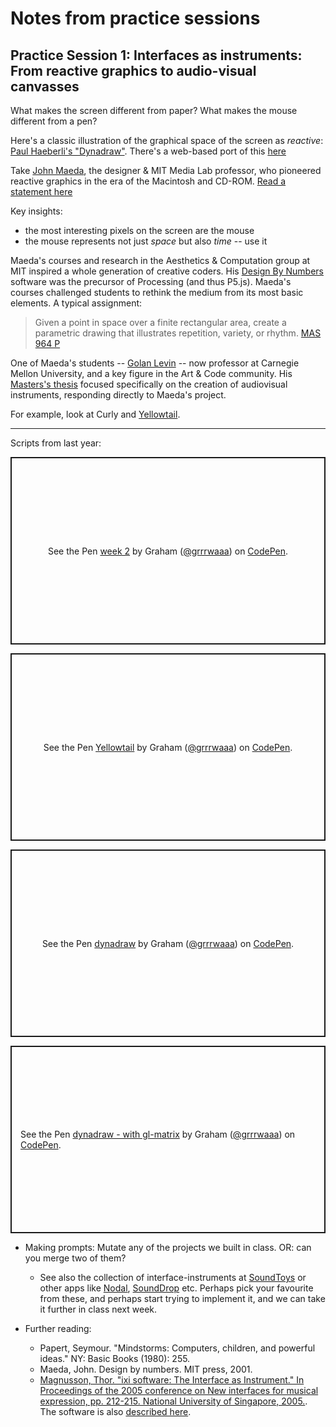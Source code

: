 # Notes from practice sessions

## Practice Session 1: Interfaces as instruments: From reactive graphics to audio-visual canvasses

What makes the screen different from paper? What makes the mouse different from a pen?

Here's a classic illustration of the graphical space of the screen as *reactive*: [Paul Haeberli's "Dynadraw"](http://www.graficaobscura.com/dyna/). There's a web-based port of this [here](http://www.rogerandwendy.com/roger/dynadraw/)

Take [John Maeda](https://en.wikipedia.org/wiki/John_Maeda), the designer & MIT Media Lab professor, who pioneered reactive graphics in the era of the Macintosh and CD-ROM. [Read a statement here](reading/JohnMaedaDigitalDesignTheory.pdf)

Key insights:

- the most interesting pixels on the screen are the mouse
- the mouse represents not just *space* but also *time* -- use it

Maeda's courses and research in the Aesthetics & Computation group at MIT inspired a whole generation of creative coders. His [Design By Numbers](https://en.wikipedia.org/wiki/Design_By_Numbers) software was the precursor of Processing (and thus P5.js). Maeda's courses challenged students to rethink the medium from its most basic elements. A typical assignment:

> Given a point in space over a finite rectangular area, create a parametric drawing that illustrates repetition, variety, or rhythm. [MAS 964 P](https://acg.media.mit.edu/courses/mas964/presentation/panels.html)

One of Maeda's students -- [Golan Levin](http://www.flong.com) -- now professor at Carnegie Mellon University, and a key figure in the Art & Code community. His [Masters's thesis](http://www.flong.com/texts/publications/thesis/) focused specifically on the creation of audiovisual instruments, responding directly to Maeda's project. 

For example, look at Curly and [Yellowtail](http://www.flong.com/texts/reports/report_yellowtail/).

---

Scripts from last year:

<p class="codepen" data-height="300" data-theme-id="18447" data-default-tab="js,result" data-user="grrrwaaa" data-slug-hash="qBWgeaZ" data-preview="true" style="height: 300px; box-sizing: border-box; display: flex; align-items: center; justify-content: center; border: 2px solid; margin: 1em 0; padding: 1em;" data-pen-title="week 2">
<span>See the Pen <a href="https://codepen.io/grrrwaaa/pen/qBWgeaZ">
week 2</a> by Graham (<a href="https://codepen.io/grrrwaaa">@grrrwaaa</a>)
on <a href="https://codepen.io">CodePen</a>.</span>
</p>

<p class="codepen" data-height="300" data-theme-id="18447" data-default-tab="js,result" data-user="grrrwaaa" data-slug-hash="VwZqazN" data-preview="true" style="height: 300px; box-sizing: border-box; display: flex; align-items: center; justify-content: center; border: 2px solid; margin: 1em 0; padding: 1em;" data-pen-title="Yellowtail">
<span>See the Pen <a href="https://codepen.io/grrrwaaa/pen/VwZqazN">
Yellowtail</a> by Graham (<a href="https://codepen.io/grrrwaaa">@grrrwaaa</a>)
on <a href="https://codepen.io">CodePen</a>.</span>
</p>

<p class="codepen" data-height="300" data-theme-id="18447" data-default-tab="js,result" data-user="grrrwaaa" data-slug-hash="wvwQOPm" data-preview="true" style="height: 300px; box-sizing: border-box; display: flex; align-items: center; justify-content: center; border: 2px solid; margin: 1em 0; padding: 1em;" data-pen-title="dynadraw">
<span>See the Pen <a href="https://codepen.io/grrrwaaa/pen/wvwQOPm">
dynadraw</a> by Graham (<a href="https://codepen.io/grrrwaaa">@grrrwaaa</a>)
on <a href="https://codepen.io">CodePen</a>.</span>
</p>

<p class="codepen" data-height="300" data-theme-id="18447" data-default-tab="js,result" data-user="grrrwaaa" data-slug-hash="gOYQyrd" data-preview="true" style="height: 300px; box-sizing: border-box; display: flex; align-items: center; justify-content: center; border: 2px solid; margin: 1em 0; padding: 1em;" data-pen-title="dynadraw - with gl-matrix">
<span>See the Pen <a href="https://codepen.io/grrrwaaa/pen/gOYQyrd">
dynadraw - with gl-matrix</a> by Graham (<a href="https://codepen.io/grrrwaaa">@grrrwaaa</a>)
on <a href="https://codepen.io">CodePen</a>.</span>
</p>

- Making prompts: Mutate any of the projects we built in class. OR: can you merge two of them?
  - See also the collection of interface-instruments at [SoundToys](http://www.soundtoys.net) or other apps like [Nodal](http://nodalmusic.com), [SoundDrop](https://www.youtube.com/watch?v=63FyqOMpORI) etc. Perhaps pick your favourite from these, and perhaps start trying to implement it, and we can take it further in class next week.
  
- Further reading: 
  - Papert, Seymour. "Mindstorms: Computers, children, and powerful ideas." NY: Basic Books (1980): 255.
  - Maeda, John. Design by numbers. MIT press, 2001.
  - [Magnusson, Thor. "ixi software: The Interface as Instrument." In Proceedings of the 2005 conference on New interfaces for musical expression, pp. 212-215. National University of Singapore, 2005.](https://www.nime.org/proceedings/2005/nime2005_212.pdf). The software is also [described here](http://www.ixi-audio.net/content/software.html).
		